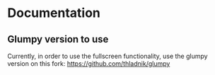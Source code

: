 # Documentation

## Glumpy version to use

Currently, in order to use the fullscreen functionality, use the glumpy version on this fork: https://github.com/thladnik/glumpy


